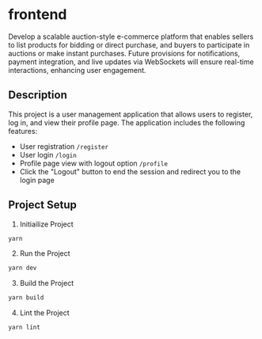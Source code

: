 # frontend

Develop a scalable auction-style e-commerce platform that enables sellers to list products for bidding or direct purchase, and buyers to participate in auctions or make instant purchases. Future provisions for notifications, payment integration, and live updates via WebSockets will ensure real-time interactions, enhancing user engagement.

## Description
This project is a user management application that allows users to register, log in, and view their profile page. The application includes the following features:
- User registration `/register`
- User login `/login`
- Profile page view with logout option `/profile`
- Click the "Logout" button to end the session and redirect you to the login page

## Project Setup

1. Initiailize Project
```sh
yarn
```

2. Run the Project
```sh
yarn dev
```

3. Build the Project
```sh
yarn build
```

4. Lint the Project
```sh
yarn lint
```
